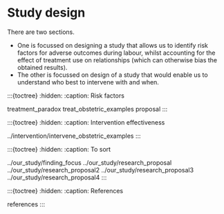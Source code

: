 # Study design

There are two sections.
* One is focussed on designing a study that allows us to identify risk factors for adverse outcomes during labour, whilst accounting for the effect of treatment use on relationships (which can otherwise bias the obtained results).
* The other is focussed on design of a study that would enable us to understand who best to intervene with and when.

:::{toctree}
:hidden:
:caption: Risk factors

treatment_paradox
treat_obstetric_examples
proposal
:::

:::{toctree}
:hidden:
:caption: Intervention effectiveness

../intervention/intervene_obstetric_examples
:::

:::{toctree}
:hidden:
:caption: To sort

../our_study/finding_focus
../our_study/research_proposal
../our_study/research_proposal2
../our_study/research_proposal3
../our_study/research_proposal4
:::

:::{toctree}
:hidden:
:caption: References

references
:::